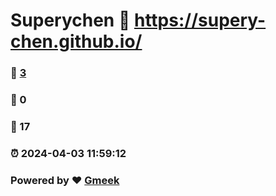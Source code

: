 # Superychen :link: https://supery-chen.github.io/ 
### :page_facing_up: [3](https://supery-chen.github.io//tag.html) 
### :speech_balloon: 0 
### :hibiscus: 17 
### :alarm_clock: 2024-04-03 11:59:12 
### Powered by :heart: [Gmeek](https://github.com/Meekdai/Gmeek)
